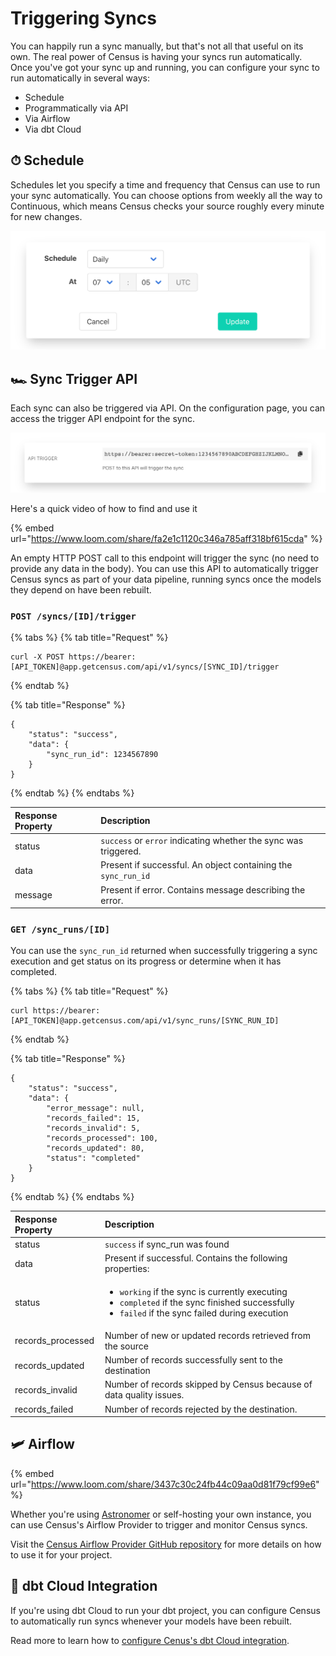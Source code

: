 # Triggering Syncs

You can happily run a sync manually, but that's not all that useful on its own. The real power of Census is having your syncs run automatically. Once you've got your sync up and running, you can configure your sync to run automatically in several ways:

* Schedule
* Programmatically via API
* Via Airflow
* Via dbt Cloud

## ⏱ Schedule

Schedules let you specify a time and frequency that Census can use to run your sync automatically. You can choose options from weekly all the way to Continuous, which means Census checks your source roughly every minute for new changes. 

![](../.gitbook/assets/screely-1621265385900.png)

## **🏎 Sync Trigger API**

Each sync can also be triggered via API. On the configuration page, you can access the trigger API endpoint for the sync. 

![](../.gitbook/assets/screely-1621265332761.png)

Here's a quick video of how to find and use it

{% embed url="https://www.loom.com/share/fa2e1c1120c346a785aff318bf615cda" %}

An empty HTTP POST call to this endpoint will trigger the sync \(no need to provide any data in the body\). You can use this API to automatically trigger Census syncs as part of your data pipeline, running syncs once the models they depend on have been rebuilt.

### `POST /syncs/[ID]/trigger`

{% tabs %}
{% tab title="Request" %}
```
curl -X POST https://bearer:[API_TOKEN]@app.getcensus.com/api/v1/syncs/[SYNC_ID]/trigger
```
{% endtab %}

{% tab title="Response" %}
```text
{
    "status": "success",
    "data": {
        "sync_run_id": 1234567890
    }
}
```
{% endtab %}
{% endtabs %}

| Response Property | Description |
| :--- | :--- |
| status | `success` or `error` indicating whether the sync was triggered. |
| data | Present if successful. An object containing the `sync_run_id` |
| message | Present if error. Contains message describing the error.  |

### `GET /sync_runs/[ID]`

You can use the `sync_run_id` returned when successfully triggering a sync execution and get status on its progress or determine when it has completed.

{% tabs %}
{% tab title="Request" %}
```
curl https://bearer:[API_TOKEN]@app.getcensus.com/api/v1/sync_runs/[SYNC_RUN_ID]
```
{% endtab %}

{% tab title="Response" %}
```text
{
    "status": "success",
    "data": {
        "error_message": null,
        "records_failed": 15,
        "records_invalid": 5,
        "records_processed": 100,
        "records_updated": 80,
        "status": "completed"
    }
}
```
{% endtab %}
{% endtabs %}

<table>
  <thead>
    <tr>
      <th style="text-align:left">Response Property</th>
      <th style="text-align:left">Description</th>
    </tr>
  </thead>
  <tbody>
    <tr>
      <td style="text-align:left">status</td>
      <td style="text-align:left"><code>success</code> if sync_run was found</td>
    </tr>
    <tr>
      <td style="text-align:left">data</td>
      <td style="text-align:left">Present if successful. Contains the following properties:</td>
    </tr>
    <tr>
      <td style="text-align:left">status</td>
      <td style="text-align:left">
        <ul>
          <li><code>working</code> if the sync is currently executing</li>
          <li><code>completed</code> if the sync finished successfully</li>
          <li><code>failed</code> if the sync failed during execution</li>
        </ul>
      </td>
    </tr>
    <tr>
      <td style="text-align:left">records_processed</td>
      <td style="text-align:left">Number of new or updated records retrieved from the source</td>
    </tr>
    <tr>
      <td style="text-align:left">records_updated</td>
      <td style="text-align:left">Number of records successfully sent to the destination</td>
    </tr>
    <tr>
      <td style="text-align:left">records_invalid</td>
      <td style="text-align:left">Number of records skipped by Census because of data quality issues.</td>
    </tr>
    <tr>
      <td style="text-align:left">records_failed</td>
      <td style="text-align:left">Number of records rejected by the destination.</td>
    </tr>
  </tbody>
</table>



## 🛩 Airflow

{% embed url="https://www.loom.com/share/3437c30c24fb44c09aa0d81f79cf99e6" %}

Whether you're using [Astronomer](https://astronomer.io) or self-hosting your own instance, you can use Census's   Airflow Provider to trigger and monitor Census syncs.

Visit the [Census Airflow Provider GitHub repository](https://github.com/sutrolabs/airflow-provider-census) for more details on how to use it for your project. 

## 🔌 dbt Cloud Integration

If you're using dbt Cloud to run your dbt project, you can configure Census to automatically run syncs whenever your models have been rebuilt. 

Read more to learn how to [configure Cenus's dbt Cloud integration](native-dbt-integration.md#setting-it-up).



